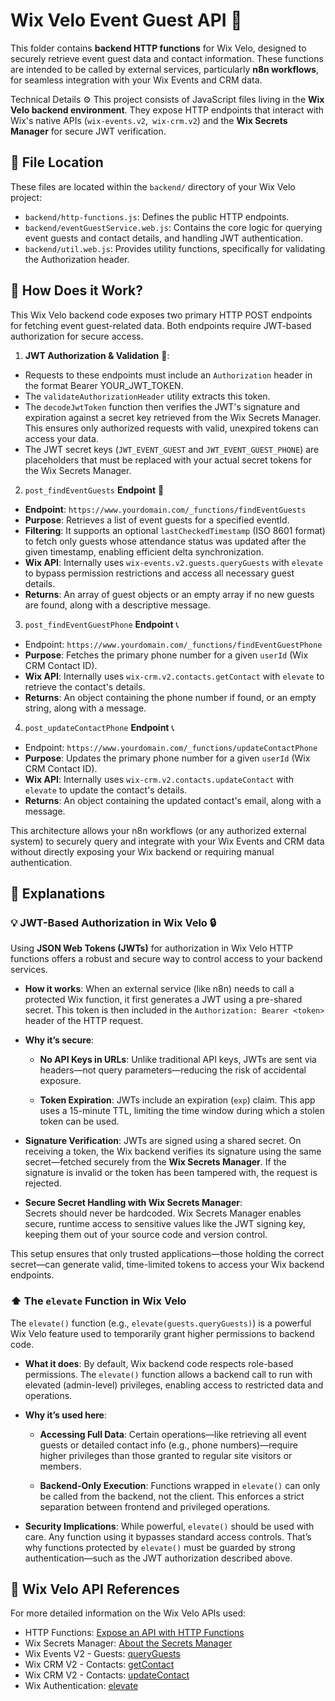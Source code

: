 # Wix Velo Event Guest API 🤝

This folder contains **backend HTTP functions** for Wix Velo, designed to securely retrieve event guest data and contact information. These functions are intended to be called by external services, particularly **n8n workflows**, for seamless integration with your Wix Events and CRM data.

Technical Details ⚙️
This project consists of JavaScript files living in the **Wix Velo backend environment**. They expose HTTP endpoints that interact with Wix's native APIs (`wix-events.v2`,` wix-crm.v2`) and the **Wix Secrets Manager** for secure JWT verification.

## 📍 File Location

These files are located within the `backend/` directory of your Wix Velo project:

- `backend/http-functions.js`: Defines the public HTTP endpoints.
- `backend/eventGuestService.web.js`: Contains the core logic for querying event guests and contact details, and handling JWT authentication.
- `backend/util.web.js`: Provides utility functions, specifically for validating the Authorization header.

## 🚀 How Does it Work?

This Wix Velo backend code exposes two primary HTTP POST endpoints for fetching event guest-related data. Both endpoints require JWT-based authorization for secure access.

1. **JWT Authorization & Validation** 🔐:

- Requests to these endpoints must include an `Authorization` header in the format Bearer YOUR_JWT_TOKEN.
- The `validateAuthorizationHeader` utility extracts this token.
- The `decodeJwtToken` function then verifies the JWT's signature and expiration against a secret key retrieved from the Wix Secrets Manager. This ensures only authorized requests with valid, unexpired tokens can access your data.
- The JWT secret keys (`JWT_EVENT_GUEST` and `JWT_EVENT_GUEST_PHONE`) are placeholders that must be replaced with your actual secret tokens for the Wix Secrets Manager.

2. `post_findEventGuests` **Endpoint** 👥

- **Endpoint**: `https://www.yourdomain.com/_functions/findEventGuests`
- **Purpose**: Retrieves a list of event guests for a specified eventId.
- **Filtering**: It supports an optional `lastCheckedTimestamp` (ISO 8601 format) to fetch only guests whose attendance status was updated after the given timestamp, enabling efficient delta synchronization.
- **Wix API**: Internally uses `wix-events.v2.guests.queryGuests` with `elevate` to bypass permission restrictions and access all necessary guest details.
- **Returns**: An array of guest objects or an empty array if no new guests are found, along with a descriptive message.

3. `post_findEventGuestPhone` **Endpoint** 📞

- Endpoint: `https://www.yourdomain.com/_functions/findEventGuestPhone`
- **Purpose**: Fetches the primary phone number for a given `userId` (Wix CRM Contact ID).
- **Wix API**: Internally uses `wix-crm.v2.contacts.getContact` with `elevate` to retrieve the contact's details.
- **Returns**: An object containing the phone number if found, or an empty string, along with a message.

4. `post_updateContactPhone` **Endpoint** 📞

- Endpoint: `https://www.yourdomain.com/_functions/updateContactPhone`
- **Purpose**: Updates the primary phone number for a given `userId` (Wix CRM Contact ID).
- **Wix API**: Internally uses `wix-crm.v2.contacts.updateContact` with `elevate` to update the contact's details.
- **Returns**: An object containing the updated contact's email, along with a message.

This architecture allows your n8n workflows (or any authorized external system) to securely query and integrate with your Wix Events and CRM data without directly exposing your Wix backend or requiring manual authentication.

## 🧠 Explanations

### 💡 JWT-Based Authorization in Wix Velo 🔒

Using **JSON Web Tokens (JWTs)** for authorization in Wix Velo HTTP functions offers a robust and secure way to control access to your backend services.

- **How it works**:
  When an external service (like n8n) needs to call a protected Wix function, it first generates a JWT using a pre-shared secret. This token is then included in the `Authorization: Bearer <token>` header of the HTTP request.

- **Why it’s secure**:

  - **No API Keys in URLs**: Unlike traditional API keys, JWTs are sent via headers—not query parameters—reducing the risk of accidental exposure.

  - **Token Expiration**: JWTs include an expiration (`exp`) claim. This app uses a 15-minute TTL, limiting the time window during which a stolen token can be used.

- **Signature Verification**: JWTs are signed using a shared secret. On receiving a token, the Wix backend verifies its signature using the same secret—fetched securely from the **Wix Secrets Manager**. If the signature is invalid or the token has been tampered with, the request is rejected.

- **Secure Secret Handling with Wix Secrets Manager**:  
  Secrets should never be hardcoded. Wix Secrets Manager enables secure, runtime access to sensitive values like the JWT signing key, keeping them out of your source code and version control.

This setup ensures that only trusted applications—those holding the correct secret—can generate valid, time-limited tokens to access your Wix backend endpoints.

### ⬆️ The `elevate` Function in Wix Velo

The `elevate()` function (e.g., `elevate(guests.queryGuests)`) is a powerful Wix Velo feature used to temporarily grant higher permissions to backend code.

- **What it does**:
  By default, Wix backend code respects role-based permissions. The `elevate()` function allows a backend call to run with elevated (admin-level) privileges, enabling access to restricted data and operations.

- **Why it’s used here**:

  - **Accessing Full Data**: Certain operations—like retrieving all event guests or detailed contact info (e.g., phone numbers)—require higher privileges than those granted to regular site visitors or members.

  - **Backend-Only Execution**: Functions wrapped in `elevate()` can only be called from the backend, not the client. This enforces a strict separation between frontend and privileged operations.

- **Security Implications**:
  While powerful, `elevate()` should be used with care. Any function using it bypasses standard access controls. That’s why functions protected by `elevate()` must be guarded by strong authentication—such as the JWT authorization described above.

## 🔗 Wix Velo API References

For more detailed information on the Wix Velo APIs used:

- HTTP Functions: [Expose an API with HTTP Functions](https://dev.wix.com/docs/velo/articles/getting-started/expose-an-api)
- Wix Secrets Manager: [About the Secrets Manager](https://dev.wix.com/docs/develop-websites/articles/workspace-tools/developer-tools/secrets-manager/about-the-secrets-manager)
- Wix Events V2 - Guests: [queryGuests](https://dev.wix.com/docs/velo/apis/wix-events-v2/guests/query-guests)
- Wix CRM V2 - Contacts: [getContact](https://dev.wix.com/docs/velo/apis/wix-crm-v2/contacts/contacts/get-contact)
- Wix CRM V2 - Contacts: [updateContact](https://dev.wix.com/docs/velo/apis/wix-crm-v2/contacts/contacts/update-contact)
- Wix Authentication: [elevate](https://dev.wix.com/docs/velo/apis/wix-auth/elevate)
